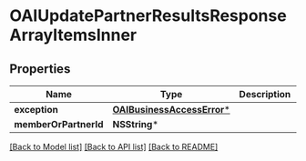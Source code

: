 # OAIUpdatePartnerResultsResponseArrayItemsInner

## Properties
Name | Type | Description | Notes
------------ | ------------- | ------------- | -------------
**exception** | [**OAIBusinessAccessError***](OAIBusinessAccessError.md) |  | [optional] 
**memberOrPartnerId** | **NSString*** |  | [optional] 

[[Back to Model list]](../README.md#documentation-for-models) [[Back to API list]](../README.md#documentation-for-api-endpoints) [[Back to README]](../README.md)


